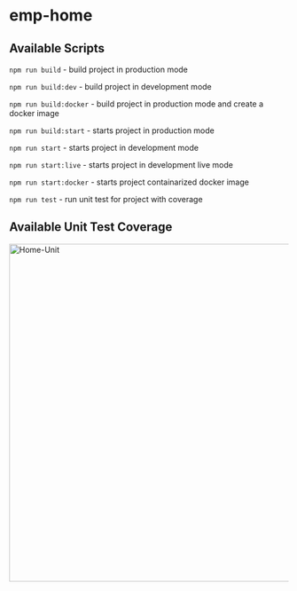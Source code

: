 # emp-home

## Available Scripts

`npm run build` - build project in production mode

`npm run build:dev` - build project in development mode 

`npm run build:docker` - build project in production mode and create a docker image

`npm run build:start` - starts project in production mode 

`npm run start` - starts project in development mode

`npm run start:live` - starts project in development live mode 

`npm run start:docker` - starts project containarized docker image

`npm run test` - run unit test for project with coverage

## Available Unit Test Coverage 

<img width="609" alt="Home-Unit" src="https://github.com/ipreencekmr/emp-home/assets/3636918/8c056892-24d5-4a0f-ac7f-3f3bc668db4c">
